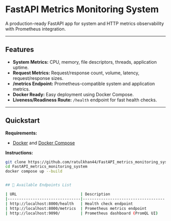 # FastAPI Metrics Monitoring System

A production-ready FastAPI app for system and HTTP metrics observability with Prometheus integration.

---

## Features

- **System Metrics:** CPU, memory, file descriptors, threads, application uptime.
- **Request Metrics:** Request/response count, volume, latency, request/response sizes.
- **/metrics Endpoint:** Prometheus-compatible system and application metrics.
- **Docker Ready:** Easy deployment using Docker Compose.
- **Liveness/Readiness Route:** `/health` endpoint for fast health checks.

---

## Quickstart

**Requirements:**  
- [Docker](https://www.docker.com/) and [Docker Compose](https://docs.docker.com/compose/)

**Instructions:**
```bash
git clone https://github.com/ratulkhan44/FastAPI_metrics_monitoring_system.git
cd FastAPI_metrics_monitoring_system
docker compose up --build


## 🚦 Available Endpoints List

| URL                            | Description                        |
|--------------------------------|------------------------------------|
| http://localhost:8000/health   | Health check endpoint              |
| http://localhost:8000/metrics  | Prometheus metrics endpoint        |
| http://localhost:9090/         | Prometheus dashboard (PromQL UI)   |

